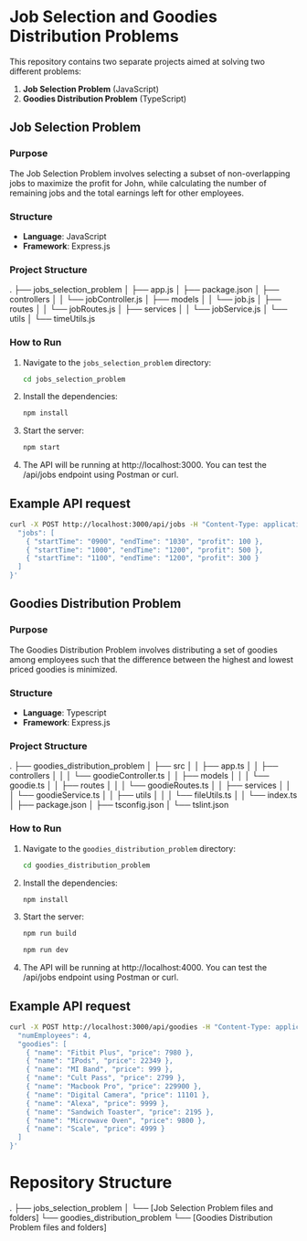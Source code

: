 # Job Selection and Goodies Distribution Problems

This repository contains two separate projects aimed at solving two different problems:

1. **Job Selection Problem** (JavaScript)
2. **Goodies Distribution Problem** (TypeScript)

## Job Selection Problem

### Purpose

The Job Selection Problem involves selecting a subset of non-overlapping jobs to maximize the profit for John, while calculating the number of remaining jobs and the total earnings left for other employees.

### Structure

- **Language**: JavaScript
- **Framework**: Express.js

### Project Structure

.
├── jobs_selection_problem
│ ├── app.js
│ ├── package.json
│ ├── controllers
│ │ └── jobController.js
│ ├── models
│ │ └── job.js
│ ├── routes
│ │ └── jobRoutes.js
│ ├── services
│ │ └── jobService.js
│ └── utils
│ └── timeUtils.js

### How to Run

1. Navigate to the `jobs_selection_problem` directory:
   ```sh
   cd jobs_selection_problem
    ```
2. Install the dependencies:
   ```sh
   npm install
    ```
3. Start the server:
   ```sh
   npm start
    ```
4. The API will be running at http://localhost:3000. You can test the /api/jobs endpoint using Postman or curl.

## Example API request
```sh
curl -X POST http://localhost:3000/api/jobs -H "Content-Type: application/json" -d '{
  "jobs": [
    { "startTime": "0900", "endTime": "1030", "profit": 100 },
    { "startTime": "1000", "endTime": "1200", "profit": 500 },
    { "startTime": "1100", "endTime": "1200", "profit": 300 }
  ]
}'
```


>>>>>>>>>>>>>>>>>>>>>>>>>>>>>>>>>>>>>>>>>>>>>>>>>>>>>>>
>>>>>>>>>>>>>>>>>>>>>>>>>>>>>>>>>>>>>>>>>>>>>>>>>>>>>>>


## Goodies Distribution Problem

### Purpose

The Goodies Distribution Problem involves distributing a set of goodies among employees such that the difference between the highest and lowest priced goodies is minimized.

### Structure

- **Language**: Typescript
- **Framework**: Express.js

### Project Structure

.
├── goodies_distribution_problem
│   ├── src
│   │   ├── app.ts
│   │   ├── controllers
│   │   │   └── goodieController.ts
│   │   ├── models
│   │   │   └── goodie.ts
│   │   ├── routes
│   │   │   └── goodieRoutes.ts
│   │   ├── services
│   │   │   └── goodieService.ts
│   │   ├── utils
│   │   │   └── fileUtils.ts
│   │   └── index.ts
│   ├── package.json
│   ├── tsconfig.json
│   └── tslint.json


### How to Run

1. Navigate to the `goodies_distribution_problem` directory:
   ```sh
   cd goodies_distribution_problem
    ```
2. Install the dependencies:
   ```sh
   npm install
    ```
3. Start the server:
   ```sh
   npm run build
    ```
    ```sh
   npm run dev
    ```
4. The API will be running at http://localhost:4000. You can test the /api/jobs endpoint using Postman or curl.

## Example API request
```sh
curl -X POST http://localhost:3000/api/goodies -H "Content-Type: application/json" -d '{
  "numEmployees": 4,
  "goodies": [
    { "name": "Fitbit Plus", "price": 7980 },
    { "name": "IPods", "price": 22349 },
    { "name": "MI Band", "price": 999 },
    { "name": "Cult Pass", "price": 2799 },
    { "name": "Macbook Pro", "price": 229900 },
    { "name": "Digital Camera", "price": 11101 },
    { "name": "Alexa", "price": 9999 },
    { "name": "Sandwich Toaster", "price": 2195 },
    { "name": "Microwave Oven", "price": 9800 },
    { "name": "Scale", "price": 4999 }
  ]
}'
```



# Repository Structure
.
├── jobs_selection_problem
│   └── [Job Selection Problem files and folders]
└── goodies_distribution_problem
    └── [Goodies Distribution Problem files and folders]